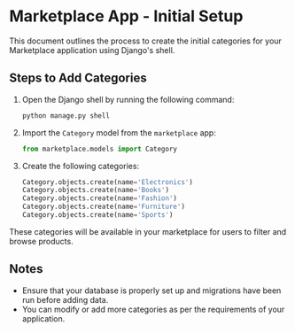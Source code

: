 # Marketplace App - Initial Setup

This document outlines the process to create the initial categories for your Marketplace application using Django's shell.

## Steps to Add Categories

1. Open the Django shell by running the following command:

    ```bash
    python manage.py shell
    ```

2. Import the `Category` model from the `marketplace` app:

    ```python
    from marketplace.models import Category
    ```

3. Create the following categories:

    ```python
    Category.objects.create(name='Electronics')
    Category.objects.create(name='Books')
    Category.objects.create(name='Fashion')
    Category.objects.create(name='Furniture')
    Category.objects.create(name='Sports')
    ```

These categories will be available in your marketplace for users to filter and browse products.

## Notes

- Ensure that your database is properly set up and migrations have been run before adding data.
- You can modify or add more categories as per the requirements of your application.
